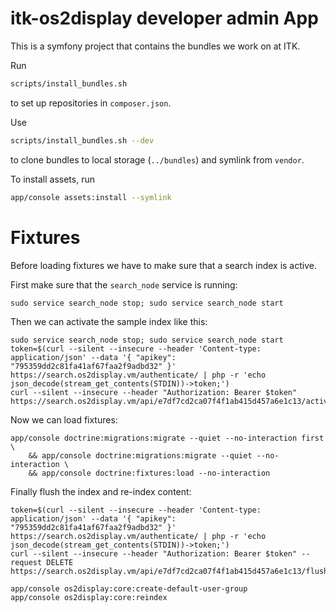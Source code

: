 # itk-os2display developer admin App

This is a symfony project that contains the bundles we work on at ITK.

Run

```sh
scripts/install_bundles.sh
```

to set up repositories in `composer.json`.

Use

```sh
scripts/install_bundles.sh --dev
```

to clone bundles to local storage (`../bundles`) and symlink from `vendor`.

To install assets, run

```sh
app/console assets:install --symlink
```


# Fixtures


Before loading fixtures we have to make sure that a search index is active.

First make sure that the `search_node` service is running:

```
sudo service search_node stop; sudo service search_node start
```

Then we can activate the sample index like this:

```
sudo service search_node stop; sudo service search_node start
token=$(curl --silent --insecure --header 'Content-type: application/json' --data '{ "apikey": "795359dd2c81fa41af67faa2f9adbd32" }' https://search.os2display.vm/authenticate/ | php -r 'echo json_decode(stream_get_contents(STDIN))->token;')
curl --silent --insecure --header "Authorization: Bearer $token" https://search.os2display.vm/api/e7df7cd2ca07f4f1ab415d457a6e1c13/activate
```

Now we can load fixtures:

```
app/console doctrine:migrations:migrate --quiet --no-interaction first \
	&& app/console doctrine:migrations:migrate --quiet --no-interaction \
	&& app/console doctrine:fixtures:load --no-interaction
```

Finally flush the index and re-index content:

```
token=$(curl --silent --insecure --header 'Content-type: application/json' --data '{ "apikey": "795359dd2c81fa41af67faa2f9adbd32" }' https://search.os2display.vm/authenticate/ | php -r 'echo json_decode(stream_get_contents(STDIN))->token;')
curl --silent --insecure --header "Authorization: Bearer $token" --request DELETE https://search.os2display.vm/api/e7df7cd2ca07f4f1ab415d457a6e1c13/flush

app/console os2display:core:create-default-user-group
app/console os2display:core:reindex
```
